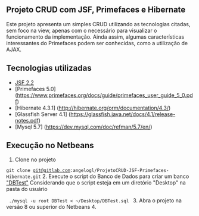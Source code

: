 ## Projeto CRUD com JSF, Primefaces e Hibernate
Este projeto apresenta um simples CRUD utilizando as tecnologias citadas, sem foco na view, apenas com o necessário para visualizar o funcionamento da implementação. Ainda assim, algumas características interessantes do Primefaces podem ser conhecidas, como a utilização de AJAX.

## Tecnologias utilizadas
- [JSF 2.2](https://javaserverfaces.java.net/docs/2.2/)
- [Primefaces 5.0] (https://www.primefaces.org/docs/guide/primefaces_user_guide_5_0.pdf)
- [Hibernate 4.3.1] (http://hibernate.org/orm/documentation/4.3/)
- [Glassfish Server 4.1] (https://glassfish.java.net/docs/4.1/release-notes.pdf)
- [Mysql 5.7] (https://dev.mysql.com/doc/refman/5.7/en/)

## Execução no Netbeans
1. Clone no projeto 

<code>git clone git@gitlab.com:angelogl/ProjetoCRUD-JSF-Primefaces-Hibernate.git</code>
2. Execute o script do Banco de Dados para criar um banco ["DBTest"]()
Considerando que o script esteja em um diretório "Desktop" na pasta do usuário

<code> ./mysql -u root DBTest < ~/Desktop/DBTest.sql </code>
3. Abra o projeto na versão 8 ou superior do Netbeans
4. 